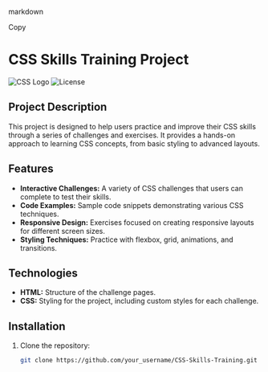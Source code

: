 markdown

Copy
# CSS Skills Training Project

![CSS Logo](https://img.shields.io/badge/CSS-3.2.0-blue.svg) ![License](https://img.shields.io/badge/license-MIT-green.svg)

## Project Description

This project is designed to help users practice and improve their CSS skills through a series of challenges and exercises. It provides a hands-on approach to learning CSS concepts, from basic styling to advanced layouts.

## Features

- **Interactive Challenges:** A variety of CSS challenges that users can complete to test their skills.
- **Code Examples:** Sample code snippets demonstrating various CSS techniques.
- **Responsive Design:** Exercises focused on creating responsive layouts for different screen sizes.
- **Styling Techniques:** Practice with flexbox, grid, animations, and transitions.

## Technologies

- **HTML:** Structure of the challenge pages.
- **CSS:** Styling for the project, including custom styles for each challenge.

## Installation

1. Clone the repository:

   ```bash
   git clone https://github.com/your_username/CSS-Skills-Training.git
